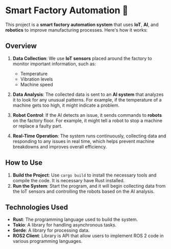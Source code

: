 # Smart Factory Automation 🤖

This project is a **smart factory automation system** that uses **IoT**, **AI**, and **robotics** to improve manufacturing processes. Here's how it works:

## Overview

1. **Data Collection**: We use **IoT sensors** placed around the factory to monitor important information, such as:
   - Temperature
   - Vibration levels
   - Machine speed

2. **Data Analysis**: The collected data is sent to an **AI system** that analyzes it to look for any unusual patterns. For example, if the temperature of a machine gets too high, it might indicate a problem.

3. **Robot Control**: If the AI detects an issue, it sends commands to **robots** on the factory floor. For example, it might tell a robot to stop a machine or replace a faulty part.

4. **Real-Time Operation**: The system runs continuously, collecting data and responding to any issues in real time, which helps prevent machine breakdowns and improves overall efficiency.

## How to Use

1. **Build the Project**: Use `cargo build` to install the necessary tools and compile the code. It is necessary have Rust installed.
2. **Run the System**: Start the program, and it will begin collecting data from the IoT sensors and controlling the robots based on the AI analysis.

## Technologies Used

- **Rust**: The programming language used to build the system.
- **Tokio**: A library for handling asynchronous tasks.
- **Serde**: A library for processing data.
- **ROS2 Client**: Library is API that allow users to implement ROS 2 code in various programming languages.
